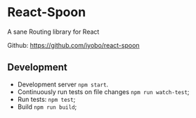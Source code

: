 # React-Spoon

A sane Routing library for React



Github: https://github.com/iyobo/react-spoon



## Development

* Development server `npm start`.
* Continuously run tests on file changes `npm run watch-test`;
* Run tests: `npm test`;
* Build `npm run build`;
